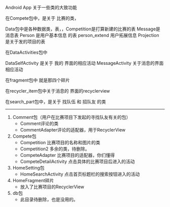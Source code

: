Android App
关于一些类的大致功能

在Compete包中，是关于 比赛的类，

Data包中是各种数据类，表，，Competition是打算新建的比赛的表
Message是 消息表
Person 是用户基本信息 的表
person_extend 用户拓展信息
Projection 是关于发的项目的表


在DataActivities包中

DataSelfActivity  是关于 我的 界面的相应活动
MessageActivity  关于消息的界面相应活动


在fragment包中 就是那四个碎片

在recycler_item包中关于消息的 界面的recyclerview

在search_part包中，是关于 找队伍 和  招队友  的类

---
1. Comment包（用户在比赛项目下发起的寻找队友有关的包）
   - Comment评论的类
   - CommentAdapter评论的适配器，用于RecyclerView
1. Compete包
   - Competition 比赛项目的名称和图片的类
   - Competition2 多余的类，待删除。
   - CompeteAdapter 比赛项目的适配器，你们懂得
   - CompeteDetailActivity 点击具体的比赛项目后进入的活动
2. HomeSetting包
   - HomeSearchActivity 点击首页标题栏的搜索按钮进入的活动
2. HomeFragment碎片
   - 放入了比赛项目的RecyclerView
3. db包
   - 此目录待删除，也是没用的。
   




